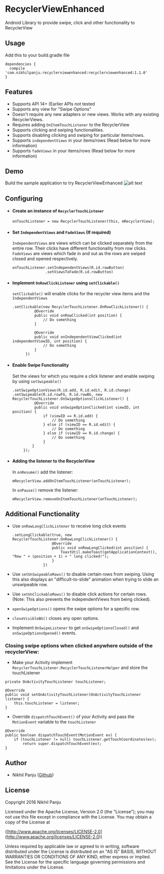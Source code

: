 # RecyclerViewEnhanced
Android Library to provide swipe, click and other functionality to RecyclerView
## Usage

Add this to your build.gradle file

```
dependencies {
  compile 'com.nikhilpanju.recyclerviewenhanced:recyclerviewenhanced:1.1.0'
}
```

## Features
* Supports API 14+ (Earlier APIs not tested
* Supports any view for "Swipe Options"
* Doesn't require any new adapters or new views. Works with any existing RecyclerViews.
* Requires adding `OnItemTouchListener` to the RecyclerView
* Supports clicking and swiping functionalities.
* Supports disabling clicking and swiping for particular items/rows.
* Supports `independentViews` in your items/rows (Read below for more information)
* Supports `fadeViews` in your items/rows (Read below for more information)

## Demo
Build the sample application to try RecyclerViewEnhanced
![alt text](https://github.com/nikhilpanju/RecyclerViewEnhanced/blob/master/sample/src/common/images/Demo.gif "Demo")

## Configuring
* #### Create an instance of `RecyclerTouchListener`
  `onTouchListener = new RecyclerTouchListener(this, mRecyclerView);`
  
* #### Set `IndependentViews` and `FadeViews` (If required)
  `IndependentViews` are views which can be clicked separately from the entire row. Their clicks have different functionality from row clicks. `FadeViews` are views which fade in and out as the rows are swiped closed and opened respectively.
  
  ```
  onTouchListener.setIndependentViews(R.id.rowButton)
                 .setViewsToFade(R.id.rowButton)               
  ```
  
* #### Implement `OnRowClickListener` using `setClickable()`
  `setClickable()` will enable clicks for the recycler view items and the `IndependentViews`
  
  ```
  .setClickable(new RecyclerTouchListener.OnRowClickListener() {
            @Override
            public void onRowClicked(int position) {
                // Do something
            }

            @Override
            public void onIndependentViewClicked(int independentViewID, int position) {
                // Do something
            }
        })               
  ```
  
* #### Enable Swipe Functionality

  Set the views for which you require a click listener and enable swiping by using `setSwipeable()`
  ```
  .setSwipeOptionViews(R.id.add, R.id.edit, R.id.change)
  .setSwipeable(R.id.rowFG, R.id.rowBG, new RecyclerTouchListener.OnSwipeOptionsClickListener() {
            @Override
            public void onSwipeOptionClicked(int viewID, int position) {
                if (viewID == R.id.add) {
                    // Do something
                } else if (viewID == R.id.edit) {
                    // Do something
                } else if (viewID == R.id.change) {
                    // Do something
                }
           }
       });
  ```
  
* #### Adding the listener to the RecyclerView

  In `onResume()` add the listener: 
  ```
  mRecyclerView.addOnItemTouchListener(onTouchListener);
  ```
  In `onPause()` remove the listener: 
  ```
  mRecyclerView.removeOnItemTouchListener(onTouchListener);
  ```
       
## Additional Functionality
* Use `onRowLongClickListener` to receive long click events
  ```
  .setLongClickable(true, new RecyclerTouchListener.OnRowLongClickListener() {
                    @Override
                    public void onRowLongClicked(int position) {
                        ToastUtil.makeToast(getApplicationContext(), "Row " + (position + 1) + " long clicked!");
                    }
                })
  ```
  
* Use `setUnSwipeableRows()` to disable certain rows from swiping. Using this also displays an "difficult-to-slide" animation when trying to slide an unswipeable row.
* Use `setUnClickableRows()` to disable click actions for certain rows. (Note: This also prevents the independentViews from being clicked).
* `openSwipeOptions()` opens the swipe options for a specific row.
* `closeVisibleBG()` closes any open options.
* Implement `OnSwipeListener` to get `onSwipeOptionsClosed()` and `onSwipeOptionsOpened()` events.

  
### Closing swipe options when clicked anywhere outside of the recyclerView:
* Make your Activity implement `RecyclerTouchListener.RecyclerTouchListenerHelper` and store the touchListener
```
private OnActivityTouchListener touchListener;

@Override
public void setOnActivityTouchListener(OnActivityTouchListener listener) {
    this.touchListener = listener;
}
```
* Override `dispatchTouchEvent()` of your Activity and pass the `MotionEvent` variable to the `touchListener`
```
@Override
public boolean dispatchTouchEvent(MotionEvent ev) {
    if (touchListener != null) touchListener.getTouchCoordinates(ev);
        return super.dispatchTouchEvent(ev);
}
```
## Author
* Nikhil Panju ([Github](https://github.com/nikhilpanju))


## License
Copyright 2016 Nikhil Panju

Licensed under the Apache License, Version 2.0 (the "License");
you may not use this file except in compliance with the License.
You may obtain a copy of the License at

([http://www.apache.org/licenses/LICENSE-2.0](http://www.apache.org/licenses/LICENSE-2.0))

Unless required by applicable law or agreed to in writing, software
distributed under the License is distributed on an "AS IS" BASIS,
WITHOUT WARRANTIES OR CONDITIONS OF ANY KIND, either express or implied.
See the License for the specific language governing permissions and
limitations under the License.
